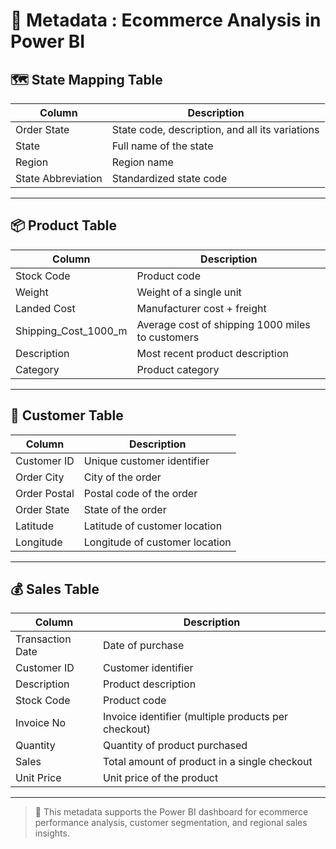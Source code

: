 # 🛒 Metadata : Ecommerce Analysis in Power BI

## 🗺️ State Mapping Table

| Column             | Description                                                                 |
|--------------------|-----------------------------------------------------------------------------|
| Order State        | State code, description, and all its variations                             |
| State              | Full name of the state                                                      |
| Region             | Region name                                                                 |
| State Abbreviation | Standardized state code                                                     |

---

## 📦 Product Table

| Column                | Description                                                                 |
|------------------------|-----------------------------------------------------------------------------|
| Stock Code             | Product code                                                               |
| Weight                 | Weight of a single unit                                                    |
| Landed Cost            | Manufacturer cost + freight                                                |
| Shipping_Cost_1000_m   | Average cost of shipping 1000 miles to customers                           |
| Description            | Most recent product description                                            |
| Category               | Product category                                                           |

---

## 👤 Customer Table

| Column         | Description                                                                 |
|----------------|-----------------------------------------------------------------------------|
| Customer ID    | Unique customer identifier                                                  |
| Order City     | City of the order                                                           |
| Order Postal   | Postal code of the order                                                    |
| Order State    | State of the order                                                          |
| Latitude       | Latitude of customer location                                               |
| Longitude      | Longitude of customer location                                              |

---

## 💰 Sales Table

| Column          | Description                                                                 |
|------------------|-----------------------------------------------------------------------------|
| Transaction Date | Date of purchase                                                           |
| Customer ID      | Customer identifier                                                        |
| Description      | Product description                                                        |
| Stock Code       | Product code                                                               |
| Invoice No       | Invoice identifier (multiple products per checkout)                        |
| Quantity         | Quantity of product purchased                                              |
| Sales            | Total amount of product in a single checkout                               |
| Unit Price       | Unit price of the product                                                  |

---

> 📁 This metadata supports the Power BI dashboard for ecommerce performance analysis, customer segmentation, and regional sales insights.
